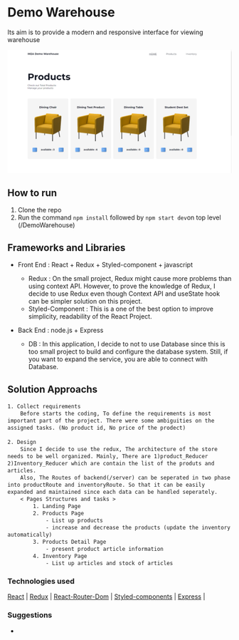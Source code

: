 # Demo Warehouse

Its aim is to provide a modern and responsive interface for viewing warehouse

![Screenshot]( /ScreenShot.PNG)

## How to run
1. Clone the repo
2. Run the command `npm install` followed by `npm start dev`on top level (/DemoWarehouse)

## Frameworks and Libraries
- Front End : React + Redux + Styled-component + javascript
    - Redux : On the small project, Redux might cause more problems than using context API. However, to prove the knowledge of Redux, I decide to use Redux even though Context API and useState hook can be simpler solution on this project. 
    - Styled-Component : This is a one of the best option to improve simplicity, readability of the React Project. 


- Back End : node.js + Express
    - DB : In this application, I decide to not to use Database since this is too small project to build and configure the database system. Still, if you want to expand the service, you are able to connect with Database. 


## Solution Approachs

    1. Collect requirements 
        Before starts the coding, To define the requirements is most important part of the project. There were some ambiguities on the assigned tasks. (No product id, No price of the prodect)

    2. Design 
        Since I decide to use the redux, The architecture of the store needs to be well organized. Mainly, There are 1)product_Reducer 2)Inventory_Reducer which are contain the list of the produts and articles.
        Also, The Routes of backend(/server) can be seperated in two phase into productRoute and inventoryRoute. So that it can be easily expanded and maintained since each data can be handled seperately. 
        < Pages Structures and tasks >
            1. Landing Page
            2. Products Page 
                - List up products 
                - increase and decrease the products (update the inventory automatically)
            3. Products Detail Page
                - present product article information
            4. Inventory Page
                - List up articles and stock of articles




### Technologies used
[React](https://reactjs.org/) |
[Redux](https://redux.js.org//) |
[React-Router-Dom](https://www.npmjs.com/package/react-router-dom) |
[Styled-components](https://styled-components.com/) |
[Express](https://expressjs.com/) |



### Suggestions
- 

